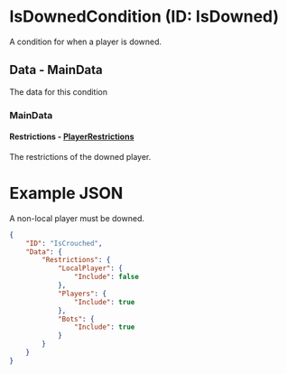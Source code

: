# IsDownedCondition (ID: IsDowned)
A condition for when a player is downed.

## Data - MainData
The data for this condition

### MainData

#### Restrictions - [PlayerRestrictions](../Common/PlayerRestrictions.md)
The restrictions of the downed player.

# Example JSON

A non-local player must be downed.
```json
{
    "ID": "IsCrouched",
    "Data": {
        "Restrictions": {
            "LocalPlayer": {
                "Include": false
            },
            "Players": {
                "Include": true
            },
            "Bots": {
                "Include": true
            }
        }
    }
}
```